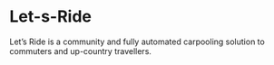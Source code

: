 # Let-s-Ride
Let’s Ride is a community and fully automated carpooling solution to commuters and up-country travellers.
